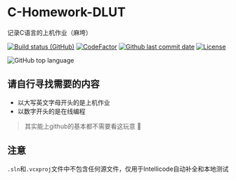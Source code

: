 # C-Homework-DLUT
记录C语言的上机作业（麻垮）

[![Build status (GitHub)](https://img.shields.io/github/workflow/status/Two-Super-Boss/C-Homework-DLUT/Compile-CI/master?label=Compile&logo=github&cacheSeconds=600)](https://github.com/Two-Super-Boss/C-Homework-DLUT/actions)
[![CodeFactor](https://www.codefactor.io/repository/github/two-super-boss/c-homework-dlut/badge)](https://www.codefactor.io/repository/github/two-super-boss/c-homework-dlut)
[![Github last commit date](https://img.shields.io/github/last-commit/Two-Super-Boss/C-Homework-DLUT.svg?label=Updated&logo=github&cacheSeconds=600)](https://github.com/Two-Super-Boss/C-Homework-DLUT/commits)
[![License](https://img.shields.io/github/license/Two-Super-Boss/C-Homework-DLUT.svg?label=License&logo=github&cacheSeconds=1296000)](https://github.com/Two-Super-Boss/C-Homework-DLUT/blob/master/LICENSE)

![GitHub top language](https://img.shields.io/github/languages/top/Two-Super-Boss/C-Homework-DLUT)

## 请自行寻找需要的内容
- 以大写英文字母开头的是上机作业
- 以数字开头的是在线编程
> 其实能上github的基本都不需要看这玩意 :dog:
## 注意
```.sln```和```.vcxproj```文件中不包含任何源文件，仅用于Intellicode自动补全和本地测试
